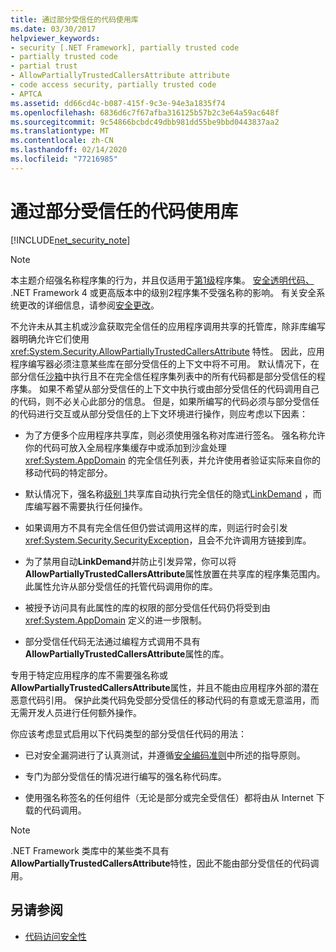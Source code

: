 ```yaml
---
title: 通过部分受信任的代码使用库
ms.date: 03/30/2017
helpviewer_keywords:
- security [.NET Framework], partially trusted code
- partially trusted code
- partial trust
- AllowPartiallyTrustedCallersAttribute attribute
- code access security, partially trusted code
- APTCA
ms.assetid: dd66cd4c-b087-415f-9c3e-94e3a1835f74
ms.openlocfilehash: 6836d6c7f67afba316125b57b2c3e64a59ac648f
ms.sourcegitcommit: 9c54866bcbdc49dbb981dd55be9bbd0443837aa2
ms.translationtype: MT
ms.contentlocale: zh-CN
ms.lasthandoff: 02/14/2020
ms.locfileid: "77216985"
---
```

# <a name="using-libraries-from-partially-trusted-code"></a>通过部分受信任的代码使用库
[!INCLUDE[net_security_note](../../../includes/net-security-note-md.md)]  
  
> [!NOTE]
> 本主题介绍强名称程序集的行为，并且仅适用于[第1级](security-transparent-code-level-1.md)程序集。 [安全透明代码、](security-transparent-code-level-2.md) .NET Framework 4 或更高版本中的级别2程序集不受强名称的影响。 有关安全系统更改的详细信息，请参阅[安全更改](../security/security-changes.md)。  
  
 不允许未从其主机或沙盒获取完全信任的应用程序调用共享的托管库，除非库编写器明确允许它们使用 <xref:System.Security.AllowPartiallyTrustedCallersAttribute> 特性。 因此，应用程序编写器必须注意某些库在部分受信任的上下文中将不可用。 默认情况下，在部分信任[沙箱](how-to-run-partially-trusted-code-in-a-sandbox.md)中执行且不在完全信任程序集列表中的所有代码都是部分受信任的程序集。 如果不希望从部分受信任的上下文中执行或由部分受信任的代码调用自己的代码，则不必关心此部分的信息。 但是，如果所编写的代码必须与部分受信任的代码进行交互或从部分受信任的上下文环境进行操作，则应考虑以下因素：  
  
- 为了方便多个应用程序共享库，则必须使用强名称对库进行签名。 强名称允许你的代码可放入全局程序集缓存中或添加到沙盒处理 <xref:System.AppDomain> 的完全信任列表，并允许使用者验证实际来自你的移动代码的特定部分。  
  
- 默认情况下，强名称[级别 1](security-transparent-code-level-1.md)共享库自动执行完全信任的隐式[LinkDemand](link-demands.md) ，而库编写器不需要执行任何操作。  
  
- 如果调用方不具有完全信任但仍尝试调用这样的库，则运行时会引发 <xref:System.Security.SecurityException>，且会不允许调用方链接到库。  
  
- 为了禁用自动**LinkDemand**并防止引发异常，你可以将**AllowPartiallyTrustedCallersAttribute**属性放置在共享库的程序集范围内。 此属性允许从部分受信任的托管代码调用你的库。  
  
- 被授予访问具有此属性的库的权限的部分受信任代码仍将受到由 <xref:System.AppDomain> 定义的进一步限制。  
  
- 部分受信任代码无法通过编程方式调用不具有**AllowPartiallyTrustedCallersAttribute**属性的库。  
  
 专用于特定应用程序的库不需要强名称或**AllowPartiallyTrustedCallersAttribute**属性，并且不能由应用程序外部的潜在恶意代码引用。 保护此类代码免受部分受信任的移动代码的有意或无意滥用，而无需开发人员进行任何额外操作。  
  
 你应该考虑显式启用以下代码类型的部分受信任代码的用法：  
  
- 已对安全漏洞进行了认真测试，并遵循[安全编码准则](../../standard/security/secure-coding-guidelines.md)中所述的指导原则。  
  
- 专门为部分受信任的情况进行编写的强名称代码库。  
  
- 使用强名称签名的任何组件（无论是部分或完全受信任）都将由从 Internet 下载的代码调用。  
  
> [!NOTE]
> .NET Framework 类库中的某些类不具有**AllowPartiallyTrustedCallersAttribute**特性，因此不能由部分受信任的代码调用。  
  
## <a name="see-also"></a>另请参阅

- [代码访问安全性](code-access-security.md)
